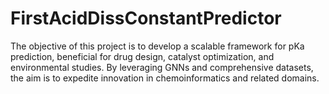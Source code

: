 # FirstAcidDissConstantPredictor
The objective of this project is to develop a scalable framework for pKa prediction, beneficial for drug design, catalyst optimization, and environmental studies. By leveraging GNNs and comprehensive datasets, the aim is to expedite innovation in chemoinformatics and related domains.
